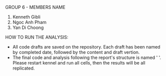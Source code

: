 GROUP 6 - MEMBERS NAME
1. Kenneth Gibli
2. Ngoc Anh Pham
3. Yan Di Choong

HOW TO RUN THE ANALYSIS:
- All code drafts are saved on the repository. Each draft has been named by completed date, followed by the content and draft vertion.
- The final code and analysis following the report's structure is named ' '. Please restart kennel and run all cells, then the results will be all replicated.
  
